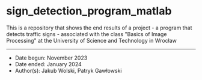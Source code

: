 # sign_detection_program_matlab
This is a repository that shows the end results of a project - a program that detects traffic signs - associated with the class "Basics of Image Processing" at the University of Science and Technology in Wrocław

---
- Date begun: November 2023
- Date ended: January 2024
- Author(s): Jakub Wolski, Patryk Gawłowski
